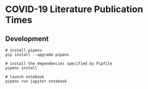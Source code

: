 # COVID-19 Literature Publication Times

## Development

```shell
# install pipenv
pip install --upgrade pipenv

# install the dependencies specified by Pipfile
pipenv install

# launch notebook
pipenv run jupyter notebook
```